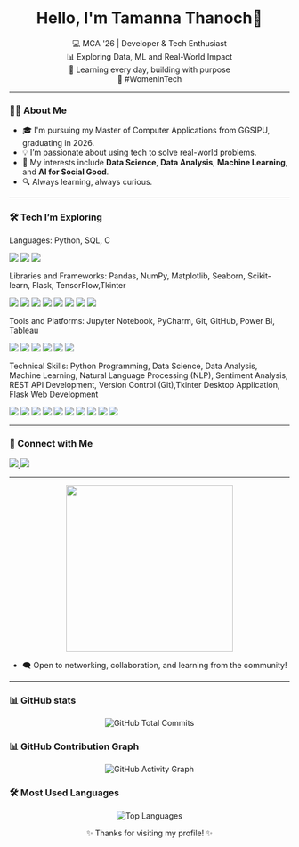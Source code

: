 <h1 align="center">Hello, I'm Tamanna Thanoch👋</h1>

<p align="center">
💻 MCA '26 | Developer & Tech Enthusiast <br>
📊 Exploring Data, ML and Real-World Impact <br>
🌱 Learning every day, building with purpose <br>
🔗 #WomenInTech
</p>

---

### 🙋‍♀️ About Me

- 🎓 I'm pursuing my Master of Computer Applications from GGSIPU, graduating in 2026.  
- 💡 I’m passionate about using tech to solve real-world problems.  
- 🧠 My interests include **Data Science**, **Data Analysis**, **Machine Learning**, and **AI for Social Good**.  
- 🔍 Always learning, always curious.

---
### 🛠️ Tech I’m Exploring

Languages:
Python, SQL, C
<p>
  <img src="https://img.shields.io/badge/Python-3776AB?style=for-the-badge&logo=python&logoColor=white"/>
  <img src="https://img.shields.io/badge/SQL-003B57?style=for-the-badge&logo=mysql&logoColor=white"/>
  <img src="https://img.shields.io/badge/C-00599C?style=for-the-badge&logo=c&logoColor=white"/>
</p>

Libraries and Frameworks:
Pandas, NumPy, Matplotlib, Seaborn, Scikit-learn, Flask, TensorFlow,Tkinter
<p>
  <img src="https://img.shields.io/badge/Pandas-150458?style=for-the-badge&logo=pandas&logoColor=white"/>
  <img src="https://img.shields.io/badge/Numpy-013243?style=for-the-badge&logo=numpy&logoColor=white"/>
  <img src="https://img.shields.io/badge/Matplotlib-11557c?style=for-the-badge&logo=plotly&logoColor=white"/>
  <img src="https://img.shields.io/badge/Seaborn-1d2951?style=for-the-badge&logo=python&logoColor=white"/>
  <img src="https://img.shields.io/badge/Scikit--Learn-F7931E?style=for-the-badge&logo=scikit-learn&logoColor=white"/>
  <img src="https://img.shields.io/badge/Flask-000000?style=for-the-badge&logo=flask&logoColor=white"/>
  <img src="https://img.shields.io/badge/TensorFlow-FF6F00?style=for-the-badge&logo=tensorflow&logoColor=white"/>
  <img src="https://img.shields.io/badge/Tkinter-4B8BBE?style=for-the-badge&logo=python&logoColor=white"/>
</p>


Tools and Platforms:
Jupyter Notebook, PyCharm, Git, GitHub, Power BI, Tableau
<p>
  <img src="https://img.shields.io/badge/Jupyter-F37626?style=for-the-badge&logo=jupyter&logoColor=white"/>
  <img src="https://img.shields.io/badge/PyCharm-000000?style=for-the-badge&logo=pycharm&logoColor=white"/>
  <img src="https://img.shields.io/badge/Git-F05032?style=for-the-badge&logo=git&logoColor=white"/>
  <img src="https://img.shields.io/badge/GitHub-181717?style=for-the-badge&logo=github&logoColor=white"/>
  <img src="https://img.shields.io/badge/Power%20BI-F2C811?style=for-the-badge&logo=powerbi&logoColor=black"/>
  <img src="https://img.shields.io/badge/Tableau-E97627?style=for-the-badge&logo=tableau&logoColor=white"/>
</p>

Technical Skills:
Python Programming, Data Science, Data Analysis, Machine Learning, Natural Language Processing (NLP), Sentiment Analysis, REST API Development, Version Control (Git),Tkinter Desktop Application, Flask Web Development
<p>
  <img src="https://img.shields.io/badge/Python_Programming-306998?style=for-the-badge&logo=python&logoColor=white"/>
  <img src="https://img.shields.io/badge/Data_Science-4285F4?style=for-the-badge&logo=databricks&logoColor=white"/>
  <img src="https://img.shields.io/badge/Data_Analysis-0064a5?style=for-the-badge&logo=googleanalytics&logoColor=white"/>
  <img src="https://img.shields.io/badge/Machine_Learning-102a43?style=for-the-badge&logo=google&logoColor=white"/>
  <img src="https://img.shields.io/badge/NLP-800080?style=for-the-badge&logo=spacy&logoColor=white"/>
  <img src="https://img.shields.io/badge/Sentiment_Analysis-FF4081?style=for-the-badge&logo=google&logoColor=white"/>
  <img src="https://img.shields.io/badge/REST_API-FF6C37?style=for-the-badge&logo=fastapi&logoColor=white"/>
  <img src="https://img.shields.io/badge/Git_Version_Control-F05032?style=for-the-badge&logo=git&logoColor=white"/>
  <img src="https://img.shields.io/badge/Tkinter_App-4B8BBE?style=for-the-badge&logo=python&logoColor=white"/>
  <img src="https://img.shields.io/badge/Flask_Web-000000?style=for-the-badge&logo=flask&logoColor=white"/>
</p>



---

### 📧 Connect with Me
  <a href="mailto:thanochtamanna@gmail.com" target="_blank">
    <img src="https://img.shields.io/badge/Email-D14836?style=for-the-badge&logo=gmail&logoColor=white"/>
  </a>
  <a href="https://www.linkedin.com/in/tamanna-thanoch-831088247/" target="_blank">
    <img src="https://img.shields.io/badge/LinkedIn-blue?style=for-the-badge&logo=linkedin"/>
  </a>
</p>

---


<p align="center">
  <img src="https://your-gif-link.gif" width="300"/>
</p>


- 🗨️ Open to networking, collaboration, and learning from the community!

---
### 📊 GitHub stats


<p align="center">
  <img src="https://github-readme-stats.vercel.app/api?username=tamannathanoch&show_icons=true&count_private=true&theme=radical&hide=stars,followers,prs,issues,contribs&hide_rank=true" alt="GitHub Total Commits" />
</p>

### 📊 GitHub Contribution Graph
<p align="center">
  <img src="https://github-readme-activity-graph.vercel.app/graph?username=tamannathanoch&theme=radical" alt="GitHub Activity Graph" />
</p>

### 🛠️ Most Used Languages
<p align="center">
  <img src="https://github-readme-stats.vercel.app/api/top-langs/?username=tamannathanoch&layout=compact&theme=radical" alt="Top Languages" />
</p>


<p align="center">
✨ Thanks for visiting my profile! ✨
</p>
